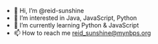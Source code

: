 - 👋 Hi, I’m @reid-sunshine
- 👀 I’m interested in Java, JavaScript, Python
- 🌱 I’m currently learning Python & JavaScript
- 📫 How to reach me reid_sunshine@mynbps.org
